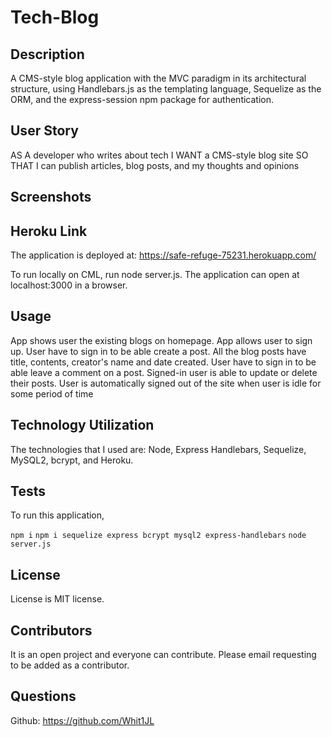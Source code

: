 # Tech-Blog


## Description 
A CMS-style blog application with the MVC paradigm in its architectural structure, using Handlebars.js as the templating language, Sequelize as the ORM, and the express-session npm package for authentication.

## User Story 
AS A developer who writes about tech
I WANT a CMS-style blog site SO THAT I can publish articles, blog posts, and my thoughts and opinions

## Screenshots



## Heroku Link
The application is deployed at: https://safe-refuge-75231.herokuapp.com/

To run locally on CML, run node server.js. The application can open at localhost:3000 in a browser.

## Usage
App shows user the existing blogs on homepage.
App allows user to sign up.
User have to sign in to be able create a post.
All the blog posts have title, contents, creator's name and date created.
User have to sign in to be able leave a comment on a post.
Signed-in user is able to update or delete their posts.
User is automatically signed out of the site when user is idle for some period of time

## Technology Utilization

The technologies that I used are: Node, Express Handlebars, Sequelize, MySQL2, bcrypt, and Heroku.

## Tests
To run this application,

`` npm i ``
`` npm i sequelize express bcrypt mysql2 express-handlebars ``
`` node server.js ``


## License
License is MIT license. 

## Contributors
It is an open project and everyone can contribute. Please email requesting to be added as a contributor.

## Questions
Github: https://github.com/Whit1JL

